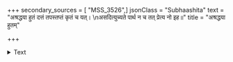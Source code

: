 +++
secondary_sources = [ "MSS_3526",]
jsonClass = "Subhaashita"
text = "अश्रद्धया हुतं दत्तं तपस्तप्तं कृतं च यत्।  \nअसदित्युच्यते पार्थ न च तत् प्रेत्य नो इह॥"
title = "अश्रद्धया हुतम्"

+++

<details><summary>Text</summary>

अश्रद्धया हुतं दत्तं तपस्तप्तं कृतं च यत्।  
असदित्युच्यते पार्थ न च तत् प्रेत्य नो इह॥
</details>
